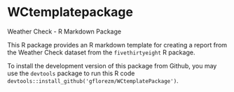 # WCtemplatepackage
Weather Check - R Markdown Package


This R package provides an R markdown template for creating a report from the Weather Check dataset from the `fivethirtyeight` R package. 

To install the development version of this package from Github, you may use the `devtools` package to run this R code `devtools::install_github('gflorezm/WCtemplatePackage')`.

